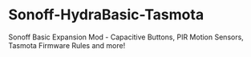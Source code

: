 # Sonoff-HydraBasic-Tasmota
Sonoff Basic Expansion Mod - Capacitive Buttons, PIR Motion Sensors, Tasmota Firmware Rules and more!
